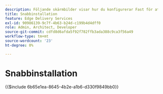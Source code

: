 ```yaml
---
description: Följande skärmbilder visar hur du konfigurerar Fast för att leverera innehåll. De grundläggande inställningarna markeras med en röd cirkel.
title: Snabbinstallation
feature: Edge Delivery Services
exl-id: 90986139-9c7f-4b63-b24d-c199b4d4dff0
role: Admin, Architect, Developer
source-git-commit: cdfd8d6afda5f92f782ffb3ada388c9ca3f56a49
workflow-type: tm+mt
source-wordcount: '23'
ht-degree: 0%

---
```


# Snabbinstallation

{{$include 6b65e1ea-8645-4b2e-a1b6-d330f9849bb0}}

